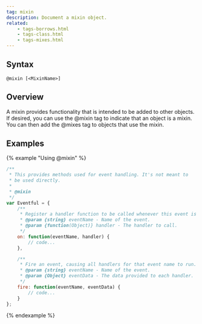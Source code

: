 ```yaml
---
tag: mixin
description: Document a mixin object.
related:
    - tags-borrows.html
    - tags-class.html
    - tags-mixes.html
---
```


## Syntax

`@mixin [<MixinName>]`


## Overview

A mixin provides functionality that is intended to be added to other objects. If desired, you can
use the @mixin tag to indicate that an object is a mixin. You can then add the @mixes tag to objects
that use the mixin.


## Examples

{% example "Using @mixin" %}

```js
/**
 * This provides methods used for event handling. It's not meant to
 * be used directly.
 *
 * @mixin
 */
var Eventful = {
    /**
     * Register a handler function to be called whenever this event is fired.
     * @param {string} eventName - Name of the event.
     * @param {function(Object)} handler - The handler to call.
     */
    on: function(eventName, handler) {
        // code...
    },

    /**
     * Fire an event, causing all handlers for that event name to run.
     * @param {string} eventName - Name of the event.
     * @param {Object} eventData - The data provided to each handler.
     */
    fire: function(eventName, eventData) {
        // code...
    }
};
```
{% endexample %}
